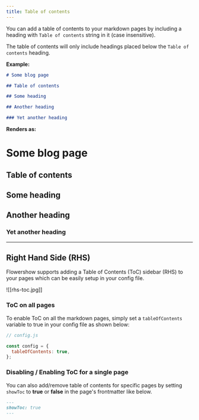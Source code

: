 ```yaml
---
title: Table of contents
---
```


You can add a table of contents to your markdown pages by including a heading with `Table of contents` string in it (case insensitive).

The table of contents will only include headings placed below the `Table of contents` heading.

**Example:**

```md
# Some blog page

## Table of contents

## Some heading

## Another heading

### Yet another heading
```

**Renders as:**

# Some blog page

## Table of contents

## Some heading

## Another heading

### Yet another heading

---

## Right Hand Side (RHS)

Flowershow supports adding a Table of Contents (ToC) sidebar (RHS) to your pages which can be easily setup in your config file.

![[rhs-toc.jpg]]

### ToC on all pages

To enable ToC on all the markdown pages, simply set a `tableOfContents` variable to true in your config file as shown below:

```js
// config.js

const config = {
  tableOfContents: true,
};
```

### Disabling / Enabling ToC for a single page

You can also add/remove table of contents for specific pages by setting `showToc` to **true** or **false** in the page's frontmatter like below.

```md
---
showToc: true
---
```
